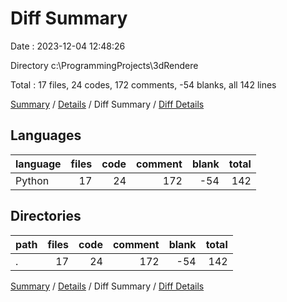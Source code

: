 # Diff Summary

Date : 2023-12-04 12:48:26

Directory c:\\ProgrammingProjects\\3dRendere

Total : 17 files,  24 codes, 172 comments, -54 blanks, all 142 lines

[Summary](results.md) / [Details](details.md) / Diff Summary / [Diff Details](diff-details.md)

## Languages
| language | files | code | comment | blank | total |
| :--- | ---: | ---: | ---: | ---: | ---: |
| Python | 17 | 24 | 172 | -54 | 142 |

## Directories
| path | files | code | comment | blank | total |
| :--- | ---: | ---: | ---: | ---: | ---: |
| . | 17 | 24 | 172 | -54 | 142 |

[Summary](results.md) / [Details](details.md) / Diff Summary / [Diff Details](diff-details.md)